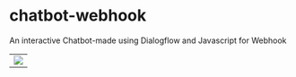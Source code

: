 # chatbot-webhook
An interactive Chatbot-made using Dialogflow and Javascript for Webhook
<table>
  <tr>
    <td>
      <a href="https://github.com/anushkasinghal11/chatbot-webhook/graphs/contributors">
        <img src="https://contrib.rocks/image?repo=anushkasinghal11/chatbot-webhook" />
      </a>
     </td>
  </tr>
</table>

